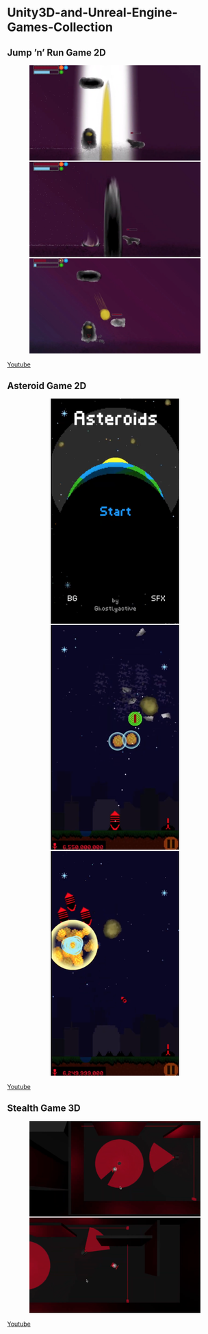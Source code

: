 # Unity3D-and-Unreal-Engine-Games-Collection



## Jump ’n’ Run Game 2D


<p align="center">
  <img src="/Media/JumpnRun/Attack_1.png" width="400" alt="Attack_1">
  <img src="/Media/JumpnRun/Wall.png" width="400" alt="Wall">
  <img src="/Media/JumpnRun/Attack_2.png" width="400" alt="Attack_2">
</p>

[Youtube](https://www.youtube.com/watch?v=CuCiFmMwU-s) 


## Asteroid Game 2D


<p align="center">
  <img src="/Media/Asteroid/Intro.png" width="300" alt="Intro">
  <img src="/Media/Asteroid/Gameplay_1.png" width="300" alt="Gameplay_1">
  <img src="/Media/Asteroid/Gameplay_2.png" width="300" alt="Gameplay_2">
</p>

[Youtube](https://www.youtube.com/watch?v=Ao0MlKsACwQ) 



## Stealth Game 3D


<p align="center">
  <img src="/Media/Stealth/Gameplay_1.png" width="400" alt="Gameplay_1">
  <img src="/Media/Stealth/Gameplay_2.png" width="400" alt="Gameplay_2">
</p>

[Youtube](https://www.youtube.com/watch?v=DoB8HTD6dFo) 

                          







